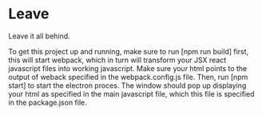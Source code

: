 # Leave
Leave it all behind.

To get this project up and running, make sure to run [npm run build] first, this will start webpack, which in turn will transform your JSX react javascript files into working javascript. Make sure your html points to the output of weback specified in the webpack.config.js file. Then, run [npm start] to start the electron proces. The window should pop up displaying your html as specified in the main javascript file, which this file is specified in the package.json file. 
